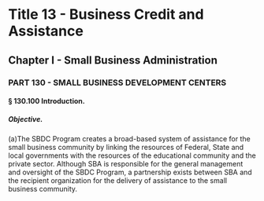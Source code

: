 
# Title 13 - Business Credit and Assistance
## Chapter I - Small Business Administration
### PART 130 - SMALL BUSINESS DEVELOPMENT CENTERS
#### § 130.100 Introduction.
##### Objective.

(a)The SBDC Program creates a broad-based system of assistance for the small business community by linking the resources of Federal, State and local governments with the resources of the educational community and the private sector. Although SBA is responsible for the general management and oversight of the SBDC Program, a partnership exists between SBA and the recipient organization for the delivery of assistance to the small business community.
